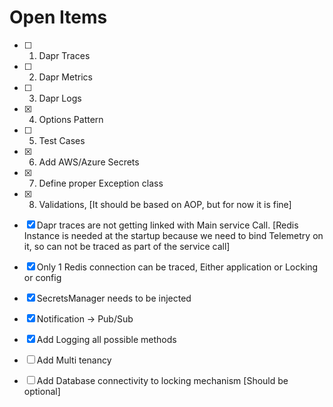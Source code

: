 # Open Items

- [ ]    1. Dapr Traces
- [ ]    2. Dapr Metrics
- [ ]    3. Dapr Logs
- [x]    4. Options Pattern
- [ ]    5. Test Cases
- [x]    6. Add AWS/Azure Secrets
- [x]    7. Define proper Exception class
- [x]    8. Validations, [It should be based on AOP, but for now it is fine]

- [x] Dapr traces are not getting linked with Main service Call. [Redis Instance is needed at the startup because we need to bind Telemetry on it, so can not be traced as part of the service call]

- [x] Only 1 Redis connection can be traced, Either application or Locking or config

- [x] SecretsManager needs to be injected
  
- [x] Notification -> Pub/Sub
  
- [x] Add Logging all possible methods
- [ ] Add Multi tenancy
- [ ] Add Database connectivity to locking mechanism [Should be optional]

